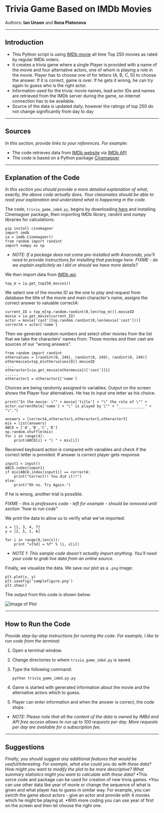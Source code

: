 # Trivia Game Based on IMDb Movies

Authors:  **Ian Unson** and **Ilona Platonova**

---

## Introduction
- This Python script is using [IMDb movie](https://www.imdb.com/) all time Top 250 movies as rated by regular IMDb voters.
- It creates a trivia game where a single Player is provided with a name of the movie and four alternative actors, one of whom is playing a role in the movie. Player has to choose one of for letters (A, B, C, D) to choose the answer. If it is correct, game is over. If he gets it wrong, he can try again to guess who is the right actor.
- Information used for the trivia: movie names, lead actor IDs and names are retrieved from the IMDb server during the game, so internet connection has to be available.
- Source of the data is updated daily, however the ratings of top 250 do not change significantly from day to day 

---

## Sources
*In this section, provide links to your references.  For example:*
- The code retrieves data from [IMDb website](https://developer.imdb.com/) via [IMDb API](https://imdb-api.com/)
- The code is based on a Python package [Cinemagoer](https://cinemagoer.github.io/)

---

## Explanation of the Code
*In this section you should provide a more detailed explanation of what, exactly, the above code actually does.  Your classmates should be able to read your explanation and understand what is happening in the code.*

The code, `trivia_game_imbd.py`, begins by downloading [here](https://cinemagoer.github.io/) and  installing Cinemagoer package, 
then importing IMDb library, randint and numpy libraries for calculations:
```
pip install cinemagoer
import imdb
ia = imdb.Cinemagoer()
from random import randint
import numpy as np

```

- *NOTE:  If a package does not come pre-installed with Anaconda, you'll need to provide instructions for installing that package here. FIXME - do we explain explicitely as I did or should we have more details?*

We then import data from [IMDb api](https://imdb-api.com/).  
```
top_m = ia.get_top250_movies()
```
We select one of the movies ID as the one to play and request from database the title of the movie and main character's name, assigns the correct answer to valuable correctA:
```
current_ID = top_m[np.random.randint(0,len(top_m))].movieID
movie = ia.get_movie(current_ID)
actor = movie['cast'][np.random.randint(0,len(movie['cast']))]
correctA = actor['name']
```
Then we generate random numbers and select other movies from the list that we take the characters' names from.
Those movies and their cast are sources of our "wrong answers". 
```
from random import randint
othervalues = [randint(0, 249), randint(0, 249), randint(0, 249)]
othermovie1=top_m[othervalues[0]].movieID
....
otheractor1=ia.get_movie(othermovie1)['cast'][1]
......
otheractor1 = otheractor1['name']
```
Choices are being randomly assigned to variables.
Output on the screen shows the Player four alternatives. He has to input one letter as his choice.
```
print("In the movie: \"" + movie['title'] + "\" the role of \"" + actor.currentRole['name'] + "\" is played by \"" + "____________" + "\".")

answers = [correctA,otheractor1,otheractor2,otheractor3]
mix = list(answers)
ABCD = ['A','B','C','D']
np.random.shuffle(mix)
for i in range(4):
    print(ABCD[i] + ") " + mix[i])
```

Received keyboard action is compared with variables and check if the correct letter is provided.
If answer is correct player gets response
```
input1 = input()
ABCD.index(input1)
if mix[ABCD.index(input1)] == correctA:
    print("Correct!! You did it!!")
else:
    print("Oh no. Try Again.")
```
If he is wrong, another trial is possible.


*FIXME - this is professors code - left for example - should be removed until section "how to run code"*

We print the data to allow us to verify what we've imported:
```
x = [1, 3, 4, 7]
y = [2, 5, 1, 6]

for i in range(0,len(x)):
	print "x[%d] = %f" % (i, x[i])		
```
- *NOTE 1:  This sample code doesn't actually import anything.  You'll need your code to grab live data from an online source.*  


Finally, we visualize the data.  We save our plot as a `.png` image:
```
plt.plot(x, y)
plt.savefig('samplefigure.png')	
plt.show()
```

The output from this code is shown below:

![Image of Plot](images/samplefigure.png)

---

## How to Run the Code
*Provide step-by-step instructions for running the code.  For example, I like to run code from the terminal:*
1. Open a terminal window.

2. Change directories to where `trivia_game_imbd.py` is saved.

3. Type the following command:
	```
	python trivia_game_imbd.py.py
	```
4. Game is started with generated information about the movie and the alternative actors which to guess.
5. Player can enter information and when the answer is correct, the code stops.

- *NOTE: Please note that all the content of the data is owned by IMBd and API free access allows to run up to 100 requests per day. More requests per day are available for a subscription fee.*

---

## Suggestions
*Finally, you should suggest any additional features that would be useful/interesting.  For example, what else could you do with these data?  How might you want to modify the plot to be more descriptive?  What summary statistics might you want to calculate with these data?*
•This sorce code and package can be used for creation of new trivia games. 
•You can use other data like year of movie or change the sequence of what is given and what player has to guess in similar way. For example, you can swicth the game about actors - give an actor and provide with 4 movies which he might be playing at. 
•With more coding you can use year of first on the screen and then let choose the right one.
